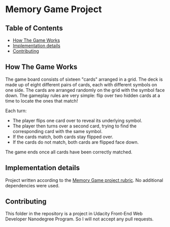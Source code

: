 # Memory Game Project

## Table of Contents

* [How The Game Works](#how-the-game-works)
* [Implementation details](#implementation-details)
* [Contributing](#contributing)

## How The Game Works

The game board consists of sixteen "cards" arranged in a grid. The deck is made up of eight different pairs of cards, each with different symbols on one side. The cards are arranged randomly on the grid with the symbol face down. The gameplay rules are very simple: flip over two hidden cards at a time to locate the ones that match!

Each turn:

* The player flips one card over to reveal its underlying symbol.
* The player then turns over a second card, trying to find the corresponding card with the same symbol.
* If the cards match, both cards stay flipped over.
* If the cards do not match, both cards are flipped face down.

The game ends once all cards have been correctly matched.

## Implementation details

Project written according to the [Memory Game project rubric](https://review.udacity.com/#!/rubrics/591/view). No additional dependencies were used.

## Contributing

This folder in the repository is a project in Udacity Front-End Web Developer Nanodegree Program. So I will not accept any pull requests.
